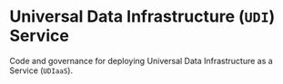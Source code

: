 # Universal Data Infrastructure (`UDI`) Service

Code and governance for deploying Universal Data Infrastructure as a Service (`UDIaaS`).
